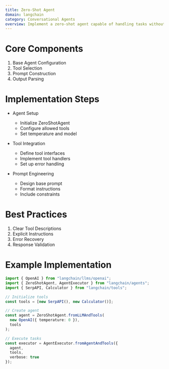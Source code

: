 ```yaml
---
title: Zero-Shot Agent
domain: langchain
category: Conversational Agents
overview: Implement a zero-shot agent capable of handling tasks without prior examples.
---
```


# Core Components
1. Base Agent Configuration
2. Tool Selection
3. Prompt Construction
4. Output Parsing

# Implementation Steps
- Agent Setup
  - Initialize ZeroShotAgent
  - Configure allowed tools
  - Set temperature and model

- Tool Integration
  - Define tool interfaces
  - Implement tool handlers
  - Set up error handling

- Prompt Engineering
  - Design base prompt
  - Format instructions
  - Include constraints

# Best Practices
1. Clear Tool Descriptions
2. Explicit Instructions
3. Error Recovery
4. Response Validation

# Example Implementation
```typescript
import { OpenAI } from "langchain/llms/openai";
import { ZeroShotAgent, AgentExecutor } from "langchain/agents";
import { SerpAPI, Calculator } from "langchain/tools";

// Initialize tools
const tools = [new SerpAPI(), new Calculator()];

// Create agent
const agent = ZeroShotAgent.fromLLMAndTools(
  new OpenAI({ temperature: 0 }),
  tools
);

// Execute tasks
const executor = AgentExecutor.fromAgentAndTools({
  agent,
  tools,
  verbose: true
});
